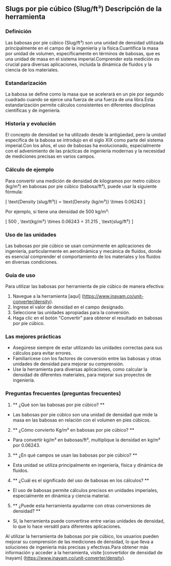 ## Slugs por pie cúbico (Slug/ft³) Descripción de la herramienta

### Definición
Las babosas por pie cúbico (Slug/ft³) son una unidad de densidad utilizada principalmente en el campo de la ingeniería y la física.Cuantifica la masa por unidad de volumen, específicamente en términos de babosas, que es una unidad de masa en el sistema imperial.Comprender esta medición es crucial para diversas aplicaciones, incluida la dinámica de fluidos y la ciencia de los materiales.

### Estandarización
La babosa se define como la masa que se acelerará en un pie por segundo cuadrado cuando se ejerce una fuerza de una fuerza de una libra.Esta estandarización permite cálculos consistentes en diferentes disciplinas científicas y de ingeniería.

### Historia y evolución
El concepto de densidad se ha utilizado desde la antigüedad, pero la unidad específica de la babosa se introdujo en el siglo XIX como parte del sistema imperial.Con los años, el uso de babosas ha evolucionado, especialmente con el advenimiento de las prácticas de ingeniería modernas y la necesidad de mediciones precisas en varios campos.

### Cálculo de ejemplo
Para convertir una medición de densidad de kilogramos por metro cúbico (kg/m³) en babosas por pie cúbico (babosa/ft³), puede usar la siguiente fórmula:

\[ \text{Density (slug/ft³)} = \text{Density (kg/m³)} \times 0.06243 \]

Por ejemplo, si tiene una densidad de 500 kg/m³:

\[ 500 \, \text{kg/m³} \times 0.06243 = 31.215 \, \text{slug/ft³} \]

### Uso de las unidades
Las babosas por pie cúbico se usan comúnmente en aplicaciones de ingeniería, particularmente en aerodinámica y mecánica de fluidos, donde es esencial comprender el comportamiento de los materiales y los fluidos en diversas condiciones.

### Guía de uso
Para utilizar las babosas por herramienta de pie cúbico de manera efectiva:
1. Navegue a la herramienta [aquí] (https://www.inayam.co/unit-converter/density).
2. Ingrese el valor de densidad en el campo designado.
3. Seleccione las unidades apropiadas para la conversión.
4. Haga clic en el botón "Convertir" para obtener el resultado en babosas por pie cúbico.

### Las mejores prácticas
- Asegúrese siempre de estar utilizando las unidades correctas para sus cálculos para evitar errores.
- Familiarícese con los factores de conversión entre las babosas y otras unidades de densidad para mejorar su comprensión.
- Use la herramienta para diversas aplicaciones, como calcular la densidad de diferentes materiales, para mejorar sus proyectos de ingeniería.

### Preguntas frecuentes (preguntas frecuentes)

1. ** ¿Qué son las babosas por pie cúbico? **
- Las babosas por pie cúbico son una unidad de densidad que mide la masa en las babosas en relación con el volumen en pies cúbicos.

2. ** ¿Cómo convierto Kg/m³ en babosas por pie cúbico? **
- Para convertir kg/m³ en babosas/ft³, multiplique la densidad en kg/m³ por 0.06243.

3. ** ¿En qué campos se usan las babosas por pie cúbico? **
- Esta unidad se utiliza principalmente en ingeniería, física y dinámica de fluidos.

4. ** ¿Cuál es el significado del uso de babosas en los cálculos? **
- El uso de babosas permite cálculos precisos en unidades imperiales, especialmente en dinámica y ciencia material.

5. ** ¿Puede esta herramienta ayudarme con otras conversiones de densidad? **
- Sí, la herramienta puede convertirse entre varias unidades de densidad, lo que lo hace versátil para diferentes aplicaciones.

Al utilizar la herramienta de babosas por pie cúbico, los usuarios pueden mejorar su comprensión de las mediciones de densidad, lo que lleva a soluciones de ingeniería más precisas y efectivas.Para obtener más información y acceder a la herramienta, visite [convertidor de densidad de Inayam] (https://www.inayam.co/unit-converter/density).
